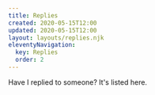 ```yaml
---
title: Replies
created: 2020-05-15T12:00
updated: 2020-05-15T12:00
layout: layouts/replies.njk
eleventyNavigation:
  key: Replies
  order: 2
---
```


Have I replied to someone? It's listed here.
